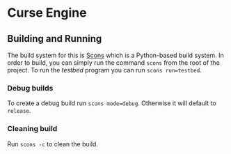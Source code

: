 # Curse Engine

## Building and Running
The build system for this is [Scons]("https://scons.org/") which is a Python-based build system.
In order to build, you can simply run the command `scons` from the root of the project.
To run the *testbed* program you can run `scons run=testbed`.

### Debug builds
To create a debug build run `scons mode=debug`. Otherwise it will default to `release`.

### Cleaning build
Run `scons -c` to clean the build.